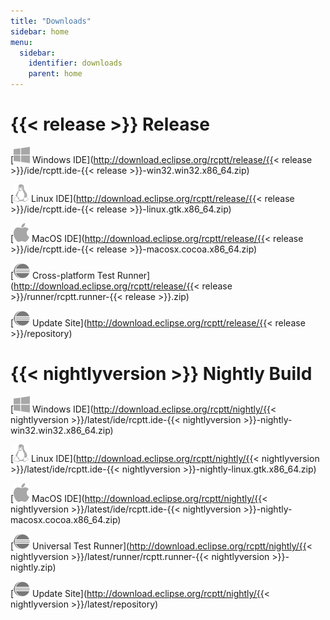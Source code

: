 ```yaml
---
title: "Downloads"
sidebar: home
menu:
  sidebar:
    identifier: downloads
    parent: home
---
```


# {{< release >}} Release
[![](ico-win.png) Windows IDE](http://download.eclipse.org/rcptt/release/{{< release >}}/ide/rcptt.ide-{{< release >}}-win32.win32.x86_64.zip)

[![](ico-linux.png) Linux IDE](http://download.eclipse.org/rcptt/release/{{< release >}}/ide/rcptt.ide-{{< release >}}-linux.gtk.x86_64.zip)

[![](ico-mac.png) MacOS IDE](http://download.eclipse.org/rcptt/release/{{< release >}}/ide/rcptt.ide-{{< release >}}-macosx.cocoa.x86_64.zip)

[![](ico-eclipse.png) Cross-platform Test Runner](http://download.eclipse.org/rcptt/release/{{< release >}}/runner/rcptt.runner-{{< release >}}.zip)

[![](ico-eclipse.png) Update Site](http://download.eclipse.org/rcptt/release/{{< release >}}/repository)

# {{< nightlyversion >}} Nightly Build
 [![](ico-win.png) Windows IDE](http://download.eclipse.org/rcptt/nightly/{{< nightlyversion >}}/latest/ide/rcptt.ide-{{< nightlyversion >}}-nightly-win32.win32.x86_64.zip)

 [![](ico-linux.png) Linux IDE](http://download.eclipse.org/rcptt/nightly/{{< nightlyversion >}}/latest/ide/rcptt.ide-{{< nightlyversion >}}-nightly-linux.gtk.x86_64.zip)

 [![](ico-mac.png) MacOS IDE](http://download.eclipse.org/rcptt/nightly/{{< nightlyversion >}}/latest/ide/rcptt.ide-{{< nightlyversion >}}-nightly-macosx.cocoa.x86_64.zip)

 [![](ico-eclipse.png) Universal Test Runner](http://download.eclipse.org/rcptt/nightly/{{< nightlyversion >}}/latest/runner/rcptt.runner-{{< nightlyversion >}}-nightly.zip)

 [![](ico-eclipse.png) Update Site](http://download.eclipse.org/rcptt/nightly/{{< nightlyversion >}}/latest/repository)
